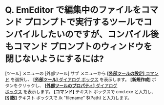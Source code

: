 # Q. EmEditor で編集中のファイルをコマンド プロンプトで実行するツールでコンパイルしたいのですが、コンパイル後もコマンド  プロンプトのウィンドウを閉じないようにするには?

\[ツール\] メニューの \[外部ツール\] サブ メニューから [**\[外部ツールの設定\]** コマンド](../../cmd/tools/customize_tools) を選択し、 [**\[外部ツール\]** ダイアログ ボックス](../../dlg/tools/index) を表示します。 **\[新規作成\]**
ボタンをクリックし、 [**\[外部ツールのプロパティ\]** ダイアログ \
ボックス](../../dlg/tools/properties/index) を表示します。 **\[コマンド\]** テキスト
ボックスで cmd.exe と入力し、 **\[引数\]**
テキスト ボックスで /k "filename" $(Path) と入力します。
